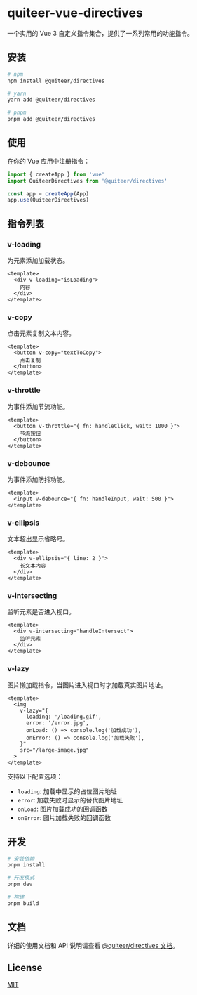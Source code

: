 # quiteer-vue-directives

一个实用的 Vue 3 自定义指令集合，提供了一系列常用的功能指令。

## 安装

```bash
# npm
npm install @quiteer/directives

# yarn
yarn add @quiteer/directives

# pnpm
pnpm add @quiteer/directives
```

## 使用

在你的 Vue 应用中注册指令：

```ts
import { createApp } from 'vue'
import QuiteerDirectives from '@quiteer/directives'

const app = createApp(App)
app.use(QuiteerDirectives)
```

## 指令列表

### v-loading

为元素添加加载状态。

```vue
<template>
  <div v-loading="isLoading">
    内容
  </div>
</template>
```

### v-copy

点击元素复制文本内容。

```vue
<template>
  <button v-copy="textToCopy">
    点击复制
  </button>
</template>
```

### v-throttle

为事件添加节流功能。

```vue
<template>
  <button v-throttle="{ fn: handleClick, wait: 1000 }">
    节流按钮
  </button>
</template>
```

### v-debounce

为事件添加防抖功能。

```vue
<template>
  <input v-debounce="{ fn: handleInput, wait: 500 }">
</template>
```

### v-ellipsis

文本超出显示省略号。

```vue
<template>
  <div v-ellipsis="{ line: 2 }">
    长文本内容
  </div>
</template>
```

### v-intersecting

监听元素是否进入视口。

```vue
<template>
  <div v-intersecting="handleIntersect">
    监听元素
  </div>
</template>
```

### v-lazy

图片懒加载指令，当图片进入视口时才加载真实图片地址。

```vue
<template>
  <img
    v-lazy="{
      loading: '/loading.gif',
      error: '/error.jpg',
      onLoad: () => console.log('加载成功'),
      onError: () => console.log('加载失败'),
    }"
    src="/large-image.jpg"
  >
</template>
```

支持以下配置选项：
- `loading`: 加载中显示的占位图片地址
- `error`: 加载失败时显示的替代图片地址
- `onLoad`: 图片加载成功的回调函数
- `onError`: 图片加载失败的回调函数

## 开发

```bash
# 安装依赖
pnpm install

# 开发模式
pnpm dev

# 构建
pnpm build
```

## 文档

详细的使用文档和 API 说明请查看 [@quiteer/directives 文档](./packages/core/README.md)。

## License

[MIT](./LICENSE)
